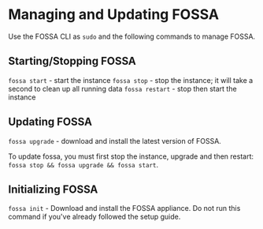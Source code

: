 # Managing and Updating FOSSA

Use the FOSSA CLI as `sudo` and the following commands to manage FOSSA.

## Starting/Stopping FOSSA

`fossa start` - start the instance
`fossa stop` - stop the instance; it will take a second to clean up all running data
`fossa restart` - stop then start the instance

## Updating FOSSA

`fossa upgrade` - download and install the latest version of FOSSA.

To update fossa, you must first stop the instance, upgrade and then restart: `fossa stop && fossa upgrade && fossa start`.

## Initializing FOSSA

`fossa init` - Download and install the FOSSA appliance.  Do not run this command if you've already followed the setup guide.